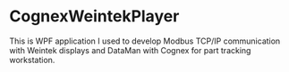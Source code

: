 # CognexWeintekPlayer
This is WPF application I used to develop Modbus TCP/IP communication with Weintek displays and DataMan with Cognex for part tracking workstation.
